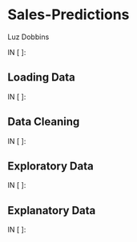 # Sales-Predictions

Luz Dobbins

IN [ ]:

>

## Loading Data

IN [ ]: 

>

## Data Cleaning

IN [ ]: 

>

## Exploratory Data

IN [ ]:

>

## Explanatory Data

IN [ ]:

>
